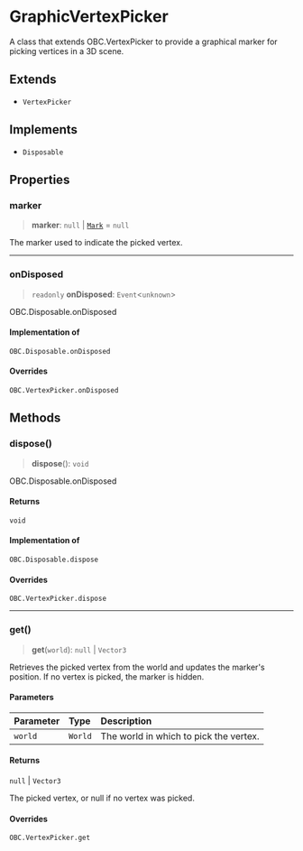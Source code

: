 # GraphicVertexPicker

A class that extends OBC.VertexPicker to provide a graphical marker for picking vertices in a 3D scene.

## Extends

- `VertexPicker`

## Implements

- `Disposable`

## Properties

### marker

> **marker**: `null` \| [`Mark`](Mark.md) = `null`

The marker used to indicate the picked vertex.

***

### onDisposed

> `readonly` **onDisposed**: `Event`\<`unknown`\>

OBC.Disposable.onDisposed

#### Implementation of

`OBC.Disposable.onDisposed`

#### Overrides

`OBC.VertexPicker.onDisposed`

## Methods

### dispose()

> **dispose**(): `void`

OBC.Disposable.onDisposed

#### Returns

`void`

#### Implementation of

`OBC.Disposable.dispose`

#### Overrides

`OBC.VertexPicker.dispose`

***

### get()

> **get**(`world`): `null` \| `Vector3`

Retrieves the picked vertex from the world and updates the marker's position.
If no vertex is picked, the marker is hidden.

#### Parameters

| Parameter | Type | Description |
| :------ | :------ | :------ |
| `world` | `World` | The world in which to pick the vertex. |

#### Returns

`null` \| `Vector3`

The picked vertex, or null if no vertex was picked.

#### Overrides

`OBC.VertexPicker.get`
